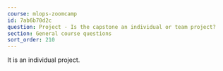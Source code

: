 ```yaml
---
course: mlops-zoomcamp
id: 7ab6b70d2c
question: Project - Is the capstone an individual or team project?
section: General course questions
sort_order: 210
---
```


It is an individual project.

